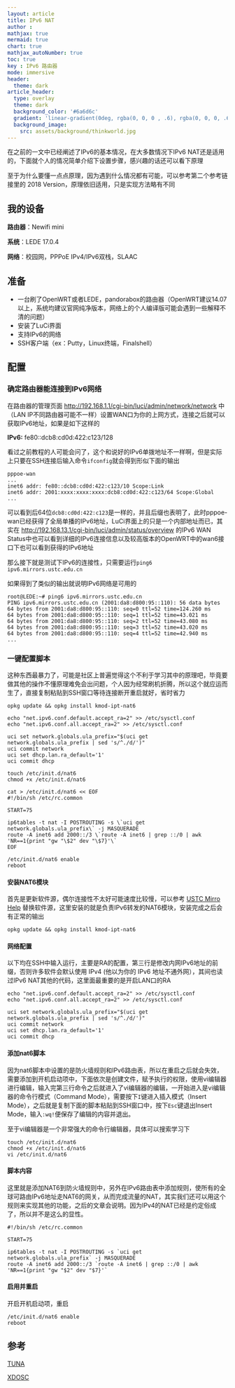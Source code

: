```yaml
---
layout: article
title: IPv6 NAT
author :
mathjax: true
mermaid: true
chart: true
mathjax_autoNumber: true
toc: true
key : IPv6 路由器
mode: immersive
header:
  theme: dark
article_header:
  type: overlay
  theme: dark
  background_color: '#6a6d6c'
  gradient: 'linear-gradient(0deg, rgba(0, 0, 0 , .6), rgba(0, 0, 0, .6))'
  background_image:
    src: assets/background/thinkworld.jpg
---
```

<!--more-->

在之前的一文中已经阐述了IPv6的基本情况，在大多数情况下IPv6 NAT还是适用的，下面就个人的情况简单介绍下设置步骤，感兴趣的话还可以看下原理

至于为什么要懂一点点原理，因为遇到什么情况都有可能，可以参考第二个参考链接里的 2018 Version，原理依旧适用，只是实现方法略有不同

## 我的设备

**路由器**：Newifi mini

**系统**：LEDE 17.0.4

**网络**：校园网，PPPoE IPv4/IPv6双栈，SLAAC

## 准备

- 一台刷了OpenWRT或者LEDE，pandorabox的路由器（OpenWRT建议14.07以上，系统均建议官网纯净版本，网络上的个人编译版可能会遇到一些解释不清的问题）
- 安装了LuCi界面
- 支持IPv6的网络
- SSH客户端（ex：Putty，Linux终端，Finalshell）

## 配置

### 确定路由器能连接到IPv6网络

在路由器的管理页面 http://192.168.1.1/cgi-bin/luci/admin/network/network 中（LAN IP不同路由器可能不一样）设置WAN口为你的上网方式，连接之后就可以获取IPv6地址，如果是如下这样的

**IPv6:** fe80::dcb8:cd0d:422:c123/128

看过之前教程的人可能会问了，这个和说好的IPv6单拨地址不一样啊，但是实际上只要在SSH连接后输入命令`` ifconfig ``就会得到形似下面的输出

```shell
pppoe-wan
...
inet6 addr: fe80::dcb8:cd0d:422:c123/10 Scope:Link
inet6 addr: 2001:xxxx:xxxx:xxxx:dcb8:cd0d:422:c123/64 Scope:Global
...
```

可以看到后64位```dcb8:cd0d:422:c123```是一样的，并且后缀也表明了，此时pppoe-wan已经获得了全局单播的IPv6地址，LuCi界面上的只是一个内部地址而已，其实在 http://192.168.13.1/cgi-bin/luci/admin/status/overview 的IPv6 WAN Status中也可以看到详细的IPv6连接信息以及较高版本的OpenWRT中的wan6接口下也可以看到获得的IPv6地址

那么接下就是测试下IPv6的连接性，只需要运行``ping6 ipv6.mirrors.ustc.edu.cn``

如果得到了类似的输出就说明IPv6网络是可用的

```shell
root@LEDE:~# ping6 ipv6.mirrors.ustc.edu.cn
PING ipv6.mirrors.ustc.edu.cn (2001:da8:d800:95::110): 56 data bytes
64 bytes from 2001:da8:d800:95::110: seq=0 ttl=52 time=124.260 ms
64 bytes from 2001:da8:d800:95::110: seq=1 ttl=52 time=43.021 ms
64 bytes from 2001:da8:d800:95::110: seq=2 ttl=52 time=43.080 ms
64 bytes from 2001:da8:d800:95::110: seq=3 ttl=52 time=43.020 ms
64 bytes from 2001:da8:d800:95::110: seq=4 ttl=52 time=42.940 ms
...
```

### 一键配置脚本

这种东西最暴力了，可能是社区上普遍觉得这个不利于学习其中的原理吧，毕竟要做其他的操作不懂原理难免会出问题，个人因为经常刷机折腾，所以这个就应运而生了，直接复制粘贴到SSH窗口等待连接断开重启就好，省时省力

```shell
opkg update && opkg install kmod-ipt-nat6

echo "net.ipv6.conf.default.accept_ra=2" >> /etc/sysctl.conf
echo "net.ipv6.conf.all.accept_ra=2" >> /etc/sysctl.conf

uci set network.globals.ula_prefix="$(uci get network.globals.ula_prefix | sed 's/^./d/')"
uci commit network
uci set dhcp.lan.ra_default='1'
uci commit dhcp

touch /etc/init.d/nat6
chmod +x /etc/init.d/nat6

cat > /etc/init.d/nat6 << EOF
#!/bin/sh /etc/rc.common

START=75

ip6tables -t nat -I POSTROUTING -s \`uci get network.globals.ula_prefix\` -j MASQUERADE
route -A inet6 add 2000::/3 \`route -A inet6 | grep ::/0 | awk 'NR==1{print "gw "\$2" dev "\$7}'\`
EOF

/etc/init.d/nat6 enable
reboot
```



#### 安装NAT6模块

首先是更新软件源，偶尔连接性不太好可能速度比较慢，可以参考 [USTC Mirro Help](http://mirrors.ustc.edu.cn/help/lede.html) 替换软件源，这里安装的就是负责IPv6转发的NAT6模块，安装完成之后会有正常的输出

```shell
opkg update && opkg install kmod-ipt-nat6
```

#### 网络配置

以下均在SSH中输入运行，主要是RA的配置，第三行是修改内网IPv6地址的前缀，否则许多软件会默认使用 IPv4 (他以为你的 IPv6 地址不通外网），其间也读过IPv6 NAT其他的代码，这里面最重要的是开启LAN口的RA

```shell
echo "net.ipv6.conf.default.accept_ra=2" >> /etc/sysctl.conf
echo "net.ipv6.conf.all.accept_ra=2" >> /etc/sysctl.conf

uci set network.globals.ula_prefix="$(uci get network.globals.ula_prefix | sed 's/^./d/')"
uci commit network
uci set dhcp.lan.ra_default='1'
uci commit dhcp
```

#### 添加nat6脚本

因为nat6脚本中设置的是防火墙规则和IPv6路由表，所以在重启之后就会失效，需要添加到开机启动项中，下面依次是创建文件，赋予执行的权限，使用vi编辑器进行编辑，输入完第三行命令之后就进入了vi编辑器的编辑，一开始进入是vi编辑器的命令行模式（Command Mode），需要按下``I``键进入插入模式（Insert Mode），之后就是复制下面的脚本粘贴到SSH窗口中，按下``Esc``键退出Insert Mode，输入``:wq!``便保存了编辑的内容并退出。

至于vi编辑器是一个非常强大的命令行编辑器，具体可以搜索学习下

```shell
touch /etc/init.d/nat6
chmod +x /etc/init.d/nat6
vi /etc/init.d/nat6
```

#### 脚本内容

这里就是添加NAT6到防火墙规则中，另外在IPv6路由表中添加规则，使所有的全球可路由IPv6地址走NAT6的网关，从而完成流量的NAT，其实我们还可以用这个规则来实现其他的功能，之后的文章会说明。因为IPv4的NAT已经是约定俗成了，所以并不是这么的显性。

```shell
#!/bin/sh /etc/rc.common

START=75

ip6tables -t nat -I POSTROUTING -s `uci get network.globals.ula_prefix` -j MASQUERADE
route -A inet6 add 2000::/3 `route -A inet6 | grep ::/0 | awk 'NR==1{print "gw "$2" dev "$7}'`
```

#### 启用并重启

开启开机启动项，重启

```shell
/etc/init.d/nat6 enable
reboot
```
## 参考

[TUNA](https://github.com/tuna/ipv6.tsinghua.edu.cn/blob/master/openwrt.md)

[XDOSC](https://gitlab.com/XDOSC/WIFI/wikis/tips/ipv-6-router)
